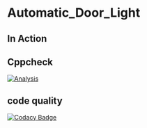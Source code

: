 # Automatic_Door_Light
## In Action

## Cppcheck
[![Analysis](https://github.com/KUMARNUNAVATH/M1_CALCULATOR/actions/workflows/analysis.yml/badge.svg)](https://github.com/KUMARNUNAVATH/M1_CALCULATOR/actions/workflows/analysis.yml)
## code quality
[![Codacy Badge](https://app.codacy.com/project/badge/Grade/fd361452eb9e41dbb1f40131431971bb)](https://www.codacy.com/gh/KUMARNUNAVATH/M2_Automatic_Door_Light/dashboard?utm_source=github.com&amp;utm_medium=referral&amp;utm_content=KUMARNUNAVATH/M2_Automatic_Door_Light&amp;utm_campaign=Badge_Grade)
